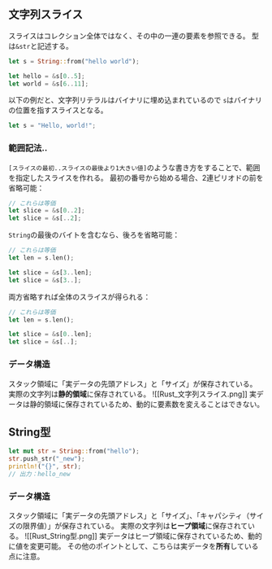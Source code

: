 ## 文字列スライス
スライスはコレクション全体ではなく、その中の一連の要素を参照できる。
型は`&str`と記述する。
```rust
let s = String::from("hello world");

let hello = &s[0..5];
let world = &s[6..11];
```
以下の例だと、文字列リテラルはバイナリに埋め込まれているので
`s`はバイナリの位置を指すスライスとなる。
```rust
let s = "Hello, world!";
```
### 範囲記法..
`[スライスの最初..スライスの最後より1大きい値]`のような書き方をすることで、範囲を指定したスライスを作れる。
最初の番号から始める場合、2連ピリオドの前を省略可能：
```rust
// これらは等価
let slice = &s[0..2];
let slice = &s[..2];
```
`String`の最後のバイトを含むなら、後ろを省略可能：
```rust
// これらは等価
let len = s.len();

let slice = &s[3..len];
let slice = &s[3..];
```
両方省略すれば全体のスライスが得られる：
```rust
// これらは等価
let len = s.len();

let slice = &s[0..len];
let slice = &s[..];
```

### データ構造
スタック領域に「実データの先頭アドレス」と「サイズ」が保存されている。
実際の文字列は**静的領域**に保存されている。
![[Rust_文字列スライス.png]]
実データは静的領域に保存されているため、動的に要素数を変えることはできない。

## String型
```rust
let mut str = String::from("hello");
str.push_str("_new");
println!("{}", str);
// 出力：hello_new
```
### データ構造
スタック領域に「実データの先頭アドレス」と「サイズ」、「キャパシティ（サイズの限界値）」が保存されている。
実際の文字列は**ヒープ領域**に保存されている。
![[Rust_String型.png]]
実データはヒープ領域に保存されているため、動的に値を変更可能。
その他のポイントとして、こちらは実データを**所有**している点に注意。